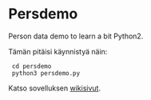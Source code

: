 # Persdemo
Person data demo to learn a bit Python2.

Tämän pitäisi käynnistyä näin:

     cd persdemo
     python3 persdemo.py

Katso sovelluksen <a href="wiki">wikisivut</a>.

